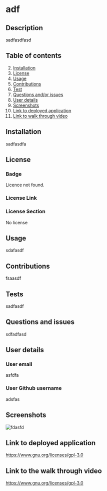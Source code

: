 
# adf
## Description
sadfasdfasd
## Table of contents

2. [Installation](#installation)
3. [License](#license)
4. [Usage](#usage)
6. [Contributions](#contributions)
7. [Test](#tests)
8. [Questions and/or issues](#questions-and-issues)
9. [User details](#user-details)
10. [Screenshots](#screenshots)
11. [Link to deployed application](#link-to-deployed-application)
12. [Link to walk through video](#link-to-walk-throughvideo)

## Installation
sadfasdfa

## License
### Badge
Licence not found.

### License Link


### License Section
No license

## Usage
sdafasdf
## Contributions
fsaasdf
## Tests
sadfasdf
## Questions and issues
sdfadfasd
## User details
### User email
asfdfa
### User Github username
adsfas
## Screenshots
![fdasfd](https://www.gnu.org/licenses/gpl-3.0)
## Link to deployed application
<https://www.gnu.org/licenses/gpl-3.0>
## Link to the walk through video
<https://www.gnu.org/licenses/gpl-3.0> 